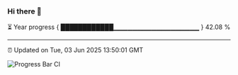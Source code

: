 ### Hi there 👋

⏳ Year progress { ████████████▁▁▁▁▁▁▁▁▁▁▁▁▁▁▁▁▁▁ } 42.08 %

---

⏰ Updated on Tue, 03 Jun 2025 13:50:01 GMT

![Progress Bar CI](https://github.com/IshwaranRudhara/GIT-ACTION/workflows/Progress%20Bar%20CI/badge.svg)
